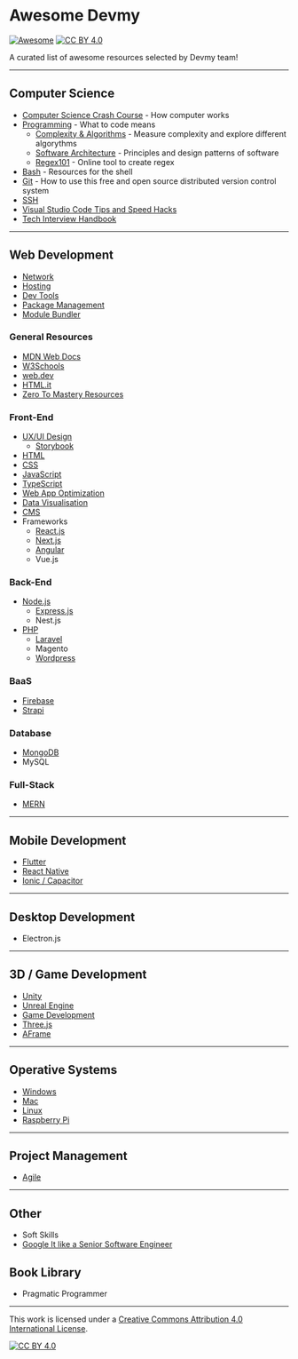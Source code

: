 # Awesome Devmy

[![Awesome](https://cdn.rawgit.com/sindresorhus/awesome/d7305f38d29fed78fa85652e3a63e154dd8e8829/media/badge.svg)](https://github.com/sindresorhus/awesome#readme) [![CC BY 4.0][cc-by-shield]][cc-by]

A curated list of awesome resources selected by Devmy team!

---

## Computer Science
- [Computer Science Crash Course](https://www.youtube.com/playlist?list=PL8dPuuaLjXtNlUrzyH5r6jN9ulIgZBpdo) - How computer works
- [Programming](https://www.youtube.com/playlist?list=PLXtTjtWmQhg0N08o_oSaAantmQAu-1Xad) - What to code means
    - [Complexity & Algorithms](./computer-science/complexity-algo.md) - Measure complexity and explore different algorythms
    - [Software Architecture](./computer-science/software-architecture.md) - Principles and design patterns of software
    - [Regex101](https://regex101.com/) - Online tool to create regex
- [Bash](./computer-science/bash.md) - Resources for the shell
- [Git](./computer-science/git.md) - How to use this free and open source distributed version control system 
- [SSH](./computer-science/ssh.md)
- [Visual Studio Code Tips and Speed Hacks](https://www.youtube.com/watch?v=ifTF3ags0XI)
- [Tech Interview Handbook](https://www.techinterviewhandbook.org/)

---

## Web Development

- [Network](./web-dev/network.md)
- [Hosting](./web-dev/hosting.md)
- [Dev Tools](./web-dev/dev-tools.md)
- [Package Management](./web-dev/package-management.md)
- [Module Bundler](./web-dev/module-bundler.md)

### General Resources
- [MDN Web Docs](https://developer.mozilla.org/en-US/)
- [W3Schools](https://www.w3schools.com/default.asp)
- [web.dev](https://web.dev/)
- [HTML.it](https://www.html.it/)
- [Zero To Mastery Resources](https://zerotomastery.io/resources/)
### Front-End

- [UX/UI Design](./web-dev/frontend/design.md)
    - [Storybook](./web-dev/frontend/storybook.md)
- [HTML](./web-dev/frontend/html.md)
- [CSS](./web-dev/frontend/css.md)
- [JavaScript](./web-dev/frontend/javascript.md)
- [TypeScript](./web-dev/frontend/typescript.md)
- [Web App Optimization](./web-dev/frontend/web-app-optimization.md)
- [Data Visualisation](./web-dev/frontend/data-visualisation.md)
- [CMS](./web-dev/cms/cms.md)
- Frameworks
    - [React.js](./web-dev/frontend/react.md)
    - [Next.js](./web-dev/frontend/nextjs.md)
    - [Angular](./web-dev/frontend/angular.md)
    - Vue.js

### Back-End
- [Node.js](./web-dev/backend/nodejs.md)
    - [Express.js](./web-dev/backend/expressjs.md)
    - Nest.js
- [PHP](./web-dev/backend/php.md)
    - [Laravel](https://www.youtube.com/watch?v=MYyJ4PuL4pY)
    - Magento
    - [Wordpress](./web-dev/backend/wordpress.md)

### BaaS
- [Firebase](./web-dev/databases/firebase.md)
- [Strapi](https://youtu.be/6FnwAbd2SDY)

### Database
- [MongoDB](./web-dev/databases/mongodb.md)
- MySQL

### Full-Stack
- [MERN](./web-dev/fullstack/mern.md)

---

## Mobile Development
- [Flutter](./mobile/flutter.md)
- [React Native](./mobile/react-native.md)
- [Ionic / Capacitor](./mobile/ionic.md)

---

## Desktop Development
- Electron.js

---

## 3D / Game Development
- [Unity](./3D/unity.md)
- [Unreal Engine](./3D/unreal-engine.md)
- [Game Development](./3D/game-dev.md)
- [Three.js](./3D/threejs.md)
- [AFrame](./3D/aframe.md)

---

## Operative Systems
- [Windows](./os/windows.md)
- [Mac](./os/mac.md)
- [Linux](./os/linux.md)
- [Raspberry Pi](./os/raspberry.md)

---

## Project Management
- [Agile](./project-management/agile.md)

---

## Other

- Soft Skills
- [Google It like a Senior Software Engineer](https://www.youtube.com/watch?v=cEBkvm0-rg0)

## Book Library
- Pragmatic Programmer

---

This work is licensed under a [Creative Commons Attribution 4.0 International License][cc-by].

[![CC BY 4.0][cc-by-image]][cc-by]

[cc-by]: http://creativecommons.org/licenses/by/4.0/
[cc-by-image]: https://i.creativecommons.org/l/by/4.0/88x31.png
[cc-by-shield]: https://img.shields.io/badge/License-CC%20BY%204.0-lightgrey.svg
